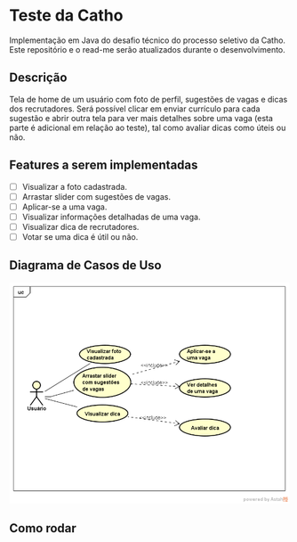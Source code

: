 # Teste da Catho
Implementação em Java do desafio técnico do processo seletivo da Catho. Este repositório e o read-me serão atualizados durante o desenvolvimento.

## Descrição
Tela de home de um usuário com foto de perfil, sugestões de vagas e dicas dos recrutadores. Será possível clicar em enviar currículo para cada sugestão e abrir outra tela para ver mais detalhes sobre uma vaga (esta parte é adicional em relação ao teste), tal como avaliar dicas como úteis ou não.

## Features a serem implementadas
- [ ] Visualizar a foto cadastrada. 
- [ ] Arrastar slider com sugestões de vagas.
- [ ] Aplicar-se a uma vaga.
- [ ] Visualizar informações detalhadas de uma vaga.
- [ ] Visualizar dica de recrutadores.
- [ ] Votar se uma dica é útil ou não.

## Diagrama de Casos de Uso
![Diagrama de Casos de Uso](/img/DiagramaTesteCatho.png)

## Como rodar

